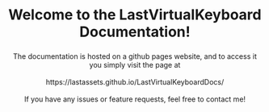 <h1 align="center">Welcome to the LastVirtualKeyboard Documentation!</h1>

###

<p align="center">The documentation is hosted on a github pages website, and to access it you simply visit the page at<br><br>https://lastassets.github.io/LastVirtualKeyboardDocs/<br><br>If you have any issues or feature requests, feel free to contact me!</p>

###
